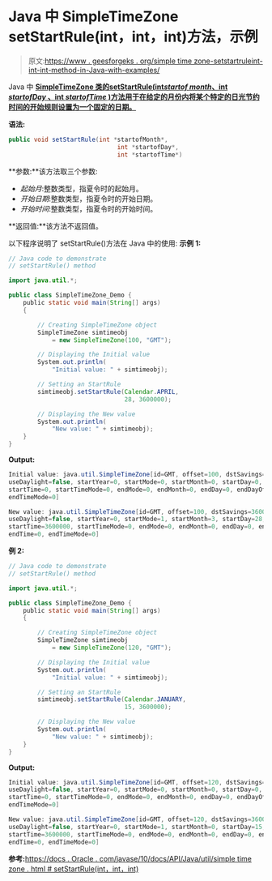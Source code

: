 # Java 中 SimpleTimeZone setStartRule(int，int，int)方法，示例

> 原文:[https://www . geesforgeks . org/simple time zone-setstartruleint-int-int-method-in-Java-with-examples/](https://www.geeksforgeeks.org/simpletimezone-setstartruleint-int-int-method-in-java-with-examples/)

Java 中 **[SimpleTimeZone 类的**setStartRule(int*startof month*、int *startofDay* 、int *startofTime* )方法**用于在给定的月份内将某个特定的日光节约时间的开始规则设置为一个固定的日期。](https://www.geeksforgeeks.org/tag/java-simpletimezone/)**

**语法:**

```java
public void setStartRule(int *startofMonth*, 
                              int *startofDay*, 
                              int *startofTime*)
```

**参数:**该方法取三个参数:

*   *起始月*:整数类型，指夏令时的起始月。
*   *开始日期*:整数类型，指夏令时的开始日期。
*   *开始时间*:整数类型，指夏令时的开始时间。

**返回值:**该方法不返回值。

以下程序说明了 setStartRule()方法在 Java 中的使用:
**示例 1:**

```java
// Java code to demonstrate
// setStartRule() method

import java.util.*;

public class SimpleTimeZone_Demo {
    public static void main(String[] args)
    {

        // Creating SimpleTimeZone object
        SimpleTimeZone simtimeobj
            = new SimpleTimeZone(100, "GMT");

        // Displaying the Initial value
        System.out.println(
            "Initial value: " + simtimeobj);

        // Setting an StartRule
        simtimeobj.setStartRule(Calendar.APRIL,
                                28, 3600000);

        // Displaying the New value
        System.out.println(
            "New value: " + simtimeobj);
    }
}
```

**Output:**

```java
Initial value: java.util.SimpleTimeZone[id=GMT, offset=100, dstSavings=3600000,
useDaylight=false, startYear=0, startMode=0, startMonth=0, startDay=0, startDayOfWeek=0,
startTime=0, startTimeMode=0, endMode=0, endMonth=0, endDay=0, endDayOfWeek=0, endTime=0,
endTimeMode=0]

New value: java.util.SimpleTimeZone[id=GMT, offset=100, dstSavings=3600000,
useDaylight=false, startYear=0, startMode=1, startMonth=3, startDay=28, startDayOfWeek=0,
startTime=3600000, startTimeMode=0, endMode=0, endMonth=0, endDay=0, endDayOfWeek=0,
endTime=0, endTimeMode=0]

```

**例 2:**

```java
// Java code to demonstrate
// setStartRule() method

import java.util.*;

public class SimpleTimeZone_Demo {
    public static void main(String[] args)
    {

        // Creating SimpleTimeZone object
        SimpleTimeZone simtimeobj
            = new SimpleTimeZone(120, "GMT");

        // Displaying the Initial value
        System.out.println(
            "Initial value: " + simtimeobj);

        // Setting an StartRule
        simtimeobj.setStartRule(Calendar.JANUARY,
                                15, 3600000);

        // Displaying the New value
        System.out.println(
            "New value: " + simtimeobj);
    }
}
```

**Output:**

```java
Initial value: java.util.SimpleTimeZone[id=GMT, offset=120, dstSavings=3600000,
useDaylight=false, startYear=0, startMode=0, startMonth=0, startDay=0, startDayOfWeek=0,
startTime=0, startTimeMode=0, endMode=0, endMonth=0, endDay=0, endDayOfWeek=0, endTime=0,
endTimeMode=0]

New value: java.util.SimpleTimeZone[id=GMT, offset=120, dstSavings=3600000,
useDaylight=false, startYear=0, startMode=1, startMonth=0, startDay=15, startDayOfWeek=0,
startTime=3600000, startTimeMode=0, endMode=0, endMonth=0, endDay=0, endDayOfWeek=0,
endTime=0, endTimeMode=0]

```

**参考:**[https://docs . Oracle . com/javase/10/docs/API/Java/util/simple time zone . html # setStartRule(int，int，int)](https://docs.oracle.com/javase/10/docs/api/java/util/SimpleTimeZone.html#setStartRule(int,int,int))